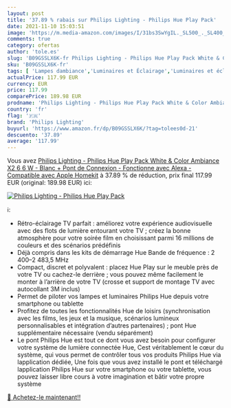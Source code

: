 ```yaml
---
layout: post
title: '37.89 % rabais sur Philips Lighting - Philips Hue Play Pack'
date: 2021-11-10 15:03:51
image: 'https://m.media-amazon.com/images/I/31bs3SwYgIL._SL500_._SL400_.jpg'
comments: true
category: ofertas
author: 'tole.es'
slug: 'B09GSSLX6K-fr Philips Lighting - Philips Hue Play Pack White & Color...'
sku: 'B09GSSLX6K-fr'
tags: [ 'Lampes dambiance','Luminaires et Éclairage','Luminaires et éclairage','Luminaires intérieur','philips lighting','Éclairage spécial', ]
actualPrice: 117.99 EUR
currency: EUR
price: 117.99
comparePrice: 189.98 EUR
prodname: 'Philips Lighting - Philips Hue Play Pack White & Color Ambiance X2 6 6 W - Blanc + Pont de Connexion - Fonctionne avec Alexa - Compatible avec Apple Homekit'
country: 'fr'
flag: '🇫🇷'
brand: 'Philips Lighting'
buyurl: 'https://www.amazon.fr/dp/B09GSSLX6K/?tag=tolees0d-21'
descuento: '37.89'
average: '117.99'
---
```


Vous avez [Philips Lighting - Philips Hue Play Pack White & Color Ambiance X2 6 6 W - Blanc + Pont de Connexion - Fonctionne avec Alexa - Compatible avec Apple Homekit](https://www.amazon.fr/dp/B09GSSLX6K/?tag=tolees0d-21)  à  37.89 % de réduction, prix final  117.99 EUR (original: 189.98 EUR) ici:

[![Philips Lighting - Philips Hue Play Pack](https://m.media-amazon.com/images/I/31bs3SwYgIL._SL500_._SL400_.jpg)](https://www.amazon.fr/dp/B09GSSLX6K/?tag=tolees0d-21)

ℹ️:

- Rétro-éclairage TV parfait : améliorez votre expérience audiovisuelle avec des flots de lumière entourant votre TV ; créez la bonne atmosphère pour votre soirée film en choisissant parmi 16 millions de couleurs et des scénarios prédéfinis
- Déjà compris dans les kits de démarrage Hue Bande de fréquence : 2 400–2 483,5 MHz
- Compact, discret et polyvalent : placez Hue Play sur le meuble près de votre TV ou cachez-le derrière ; vous pouvez même facilement le monter à l’arrière de votre TV (crosse et support de montage TV avec autocollant 3M inclus)
- Permet de piloter vos lampes et luminaires Philips Hue depuis votre smartphone ou tablette
- Profitez de toutes les fonctionnalités Hue de loisirs (synchronisation avec les films, les jeux et la musique, scénarios lumineux personnalisables et intégration d’autres partenaires) ; pont Hue supplémentaire nécessaire (vendu séparément)
- Le pont Philips Hue est tout ce dont vous avez besoin pour configurer votre système de lumière connectée Hue, Cest véritablement le cœur du système, qui vous permet de contrôler tous vos produits Philips Hue via lapplication dédiée, Une fois que vous avez installé le pont et téléchargé lapplication Philips Hue sur votre smartphone ou votre tablette, vous pouvez laisser libre cours à votre imagination et bâtir votre propre système

[🛒 Achetez-le maintenant!!](https://www.amazon.fr/dp/B09GSSLX6K/?tag=tolees0d-21)
